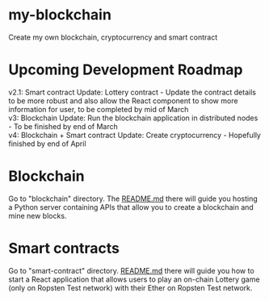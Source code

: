 # my-blockchain

Create my own blockchain, cryptocurrency and smart contract

# Upcoming Development Roadmap

v2.1: Smart contract Update: Lottery contract - Update the contract details to be more robust and also allow the React component to show more information for user, to be completed by mid of March  
v3: Blockchain Update: Run the blockchain application in distributed nodes - To be finished by end of March  
v4: Blockchain + Smart contract Update: Create cryptocurrency - Hopefully finished by end of April

# Blockchain

Go to "blockchain" directory. The [README.md](blockchain) there will guide you hosting a Python server containing APIs that allow you to create a blockchain and mine new blocks.

# Smart contracts

Go to "smart-contract" directory. [README.md](smart-contract) there will guide you how to start a React application that allows users to play an on-chain Lottery game (only on Ropsten Test network) with their Ether on Ropsten Test network.
